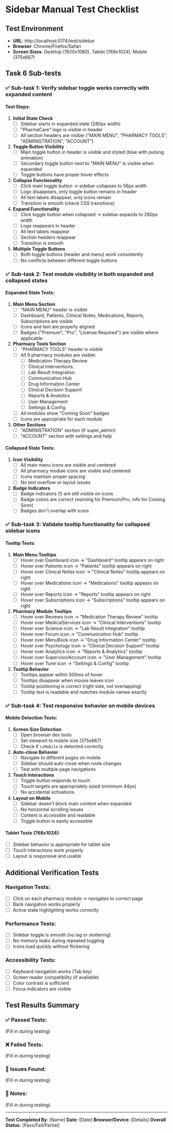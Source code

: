 # Sidebar Manual Test Checklist

## Test Environment

- **URL**: http://localhost:5174/test/sidebar
- **Browser**: Chrome/Firefox/Safari
- **Screen Sizes**: Desktop (1920x1080), Tablet (768x1024), Mobile (375x667)

## Task 6 Sub-tests

### ✅ Sub-task 1: Verify sidebar toggle works correctly with expanded content

#### Test Steps:

1. **Initial State Check**
   - [ ] Sidebar starts in expanded state (280px width)
   - [ ] "PharmaCare" logo is visible in header
   - [ ] All section headers are visible ("MAIN MENU", "PHARMACY TOOLS", "ADMINISTRATION", "ACCOUNT")

2. **Toggle Button Visibility**
   - [ ] Main toggle button in header is visible and styled (blue with pulsing animation)
   - [ ] Secondary toggle button next to "MAIN MENU" is visible when expanded
   - [ ] Toggle buttons have proper hover effects

3. **Collapse Functionality**
   - [ ] Click main toggle button → sidebar collapses to 56px width
   - [ ] Logo disappears, only toggle button remains in header
   - [ ] All text labels disappear, only icons remain
   - [ ] Transition is smooth (check CSS transitions)

4. **Expand Functionality**
   - [ ] Click toggle button when collapsed → sidebar expands to 280px width
   - [ ] Logo reappears in header
   - [ ] All text labels reappear
   - [ ] Section headers reappear
   - [ ] Transition is smooth

5. **Multiple Toggle Buttons**
   - [ ] Both toggle buttons (header and menu) work consistently
   - [ ] No conflicts between different toggle buttons

### ✅ Sub-task 2: Test module visibility in both expanded and collapsed states

#### Expanded State Tests:

1. **Main Menu Section**
   - [ ] "MAIN MENU" header is visible
   - [ ] Dashboard, Patients, Clinical Notes, Medications, Reports, Subscriptions are visible
   - [ ] Icons and text are properly aligned
   - [ ] Badges ("Premium", "Pro", "License Required") are visible where applicable

2. **Pharmacy Tools Section**
   - [ ] "PHARMACY TOOLS" header is visible
   - [ ] All 9 pharmacy modules are visible:
      - [ ] Medication Therapy Review
      - [ ] Clinical Interventions
      - [ ] Lab Result Integration
      - [ ] Communication Hub
      - [ ] Drug Information Center
      - [ ] Clinical Decision Support
      - [ ] Reports & Analytics
      - [ ] User Management
      - [ ] Settings & Config
   - [ ] All modules show "Coming Soon" badges
   - [ ] Icons are appropriate for each module

3. **Other Sections**
   - [ ] "ADMINISTRATION" section (if super_admin)
   - [ ] "ACCOUNT" section with settings and help

#### Collapsed State Tests:

1. **Icon Visibility**
   - [ ] All main menu icons are visible and centered
   - [ ] All pharmacy module icons are visible and centered
   - [ ] Icons maintain proper spacing
   - [ ] No text overflow or layout issues

2. **Badge Indicators**
   - [ ] Badge indicators (!) are still visible on icons
   - [ ] Badge colors are correct (warning for Premium/Pro, info for Coming Soon)
   - [ ] Badges don't overlap with icons

### ✅ Sub-task 3: Validate tooltip functionality for collapsed sidebar icons

#### Tooltip Tests:

1. **Main Menu Tooltips**
   - [ ] Hover over Dashboard icon → "Dashboard" tooltip appears on right
   - [ ] Hover over Patients icon → "Patients" tooltip appears on right
   - [ ] Hover over Clinical Notes icon → "Clinical Notes" tooltip appears on right
   - [ ] Hover over Medications icon → "Medications" tooltip appears on right
   - [ ] Hover over Reports icon → "Reports" tooltip appears on right
   - [ ] Hover over Subscriptions icon → "Subscriptions" tooltip appears on right

2. **Pharmacy Module Tooltips**
   - [ ] Hover over Reviews icon → "Medication Therapy Review" tooltip
   - [ ] Hover over MedicalServices icon → "Clinical Interventions" tooltip
   - [ ] Hover over Science icon → "Lab Result Integration" tooltip
   - [ ] Hover over Forum icon → "Communication Hub" tooltip
   - [ ] Hover over MenuBook icon → "Drug Information Center" tooltip
   - [ ] Hover over Psychology icon → "Clinical Decision Support" tooltip
   - [ ] Hover over Analytics icon → "Reports & Analytics" tooltip
   - [ ] Hover over SupervisorAccount icon → "User Management" tooltip
   - [ ] Hover over Tune icon → "Settings & Config" tooltip

3. **Tooltip Behavior**
   - [ ] Tooltips appear within 500ms of hover
   - [ ] Tooltips disappear when mouse leaves icon
   - [ ] Tooltip positioning is correct (right side, not overlapping)
   - [ ] Tooltip text is readable and matches module names exactly

### ✅ Sub-task 4: Test responsive behavior on mobile devices

#### Mobile Detection Tests:

1. **Screen Size Detection**
   - [ ] Open browser dev tools
   - [ ] Set viewport to mobile size (375x667)
   - [ ] Check if `isMobile` is detected correctly

2. **Auto-close Behavior**
   - [ ] Navigate to different pages on mobile
   - [ ] Sidebar should auto-close when route changes
   - [ ] Test with multiple page navigations

3. **Touch Interactions**
   - [ ] Toggle button responds to touch
   - [ ] Touch targets are appropriately sized (minimum 44px)
   - [ ] No accidental activations

4. **Layout on Mobile**
   - [ ] Sidebar doesn't block main content when expanded
   - [ ] No horizontal scrolling issues
   - [ ] Content is accessible and readable
   - [ ] Toggle button is easily accessible

#### Tablet Tests (768x1024):

- [ ] Sidebar behavior is appropriate for tablet size
- [ ] Touch interactions work properly
- [ ] Layout is responsive and usable

## Additional Verification Tests

### Navigation Tests:

- [ ] Click on each pharmacy module → navigates to correct page
- [ ] Back navigation works properly
- [ ] Active state highlighting works correctly

### Performance Tests:

- [ ] Sidebar toggle is smooth (no lag or stuttering)
- [ ] No memory leaks during repeated toggling
- [ ] Icons load quickly without flickering

### Accessibility Tests:

- [ ] Keyboard navigation works (Tab key)
- [ ] Screen reader compatibility (if available)
- [ ] Color contrast is sufficient
- [ ] Focus indicators are visible

## Test Results Summary

### ✅ Passed Tests:

(Fill in during testing)

### ❌ Failed Tests:

(Fill in during testing)

### 🔧 Issues Found:

(Fill in during testing)

### 📝 Notes:

(Fill in during testing)

---

**Test Completed By**: [Name]
**Date**: [Date]
**Browser/Device**: [Details]
**Overall Status**: [Pass/Fail/Partial]
